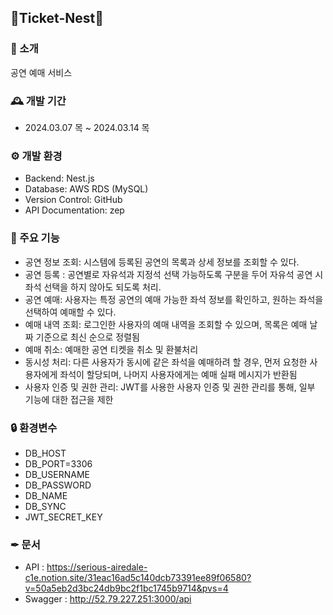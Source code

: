 ## 🎫Ticket-Nest🎫

### 🎫 소개
공연 예매 서비스

### 🕰️ 개발 기간
- 2024.03.07 목 ~ 2024.03.14 목

### ⚙️ 개발 환경
- Backend: Nest.js
- Database: AWS RDS (MySQL)
- Version Control: GitHub
- API Documentation: zep

### 📌 주요 기능
- 공연 정보 조회: 시스템에 등록된 공연의 목록과 상세 정보를 조회할 수 있다.
- 공연 등록 : 공연별로 자유석과 지정석 선택 가능하도록 구분을 두어 자유석 공연 시 좌석 선택을 하지 않아도 되도록 처리.
- 공연 예매: 사용자는 특정 공연의 예매 가능한 좌석 정보를 확인하고, 원하는 좌석을 선택하여 예매할 수 있다.
- 예매 내역 조회: 로그인한 사용자의 예매 내역을 조회할 수 있으며, 목록은 예매 날짜 기준으로 최신 순으로 정렬됨
- 예매 취소: 예매한 공연 티켓을 취소 및 환불처리
- 동시성 처리: 다른 사용자가 동시에 같은 좌석을 예매하려 할 경우, 먼저 요청한 사용자에게 좌석이 할당되며, 나머지 사용자에게는 예매 실패 메시지가 반환됨
- 사용자 인증 및 권한 관리: JWT를 사용한 사용자 인증 및 권한 관리를 통해, 일부 기능에 대한 접근을 제한

### 🔒 환경변수
- DB_HOST
- DB_PORT=3306
- DB_USERNAME
- DB_PASSWORD
- DB_NAME
- DB_SYNC
- JWT_SECRET_KEY

 ### ✒ 문서
 - API : https://serious-airedale-c1e.notion.site/31eac16ad5c140dcb73391ee89f06580?v=50a5eb2d3bc24db9bc2f1bc1745b9714&pvs=4
 - Swagger : http://52.79.227.251:3000/api

